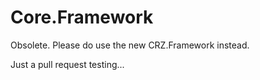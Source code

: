 # Core.Framework
Obsolete. Please do use the new CRZ.Framework instead.

Just a pull request testing...
